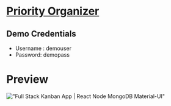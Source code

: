 # [Priority Organizer](https://priority-organizer.herokuapp.com)

## Demo Credentials

-   Username : demouser
-   Password: demopass


# Preview

!["Full Stack Kanban App | React Node MongoDB Material-UI"](https://user-images.githubusercontent.com/67447840/177310521-764f8ff7-5e3d-4644-ac0a-273cf83e48aa.gif "Full Stack Kanban App | React Node MongoDB Material-UI")
